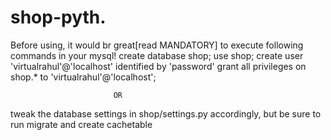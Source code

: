 # shop-pyth.
Before using, it would br great[read MANDATORY] to execute following commands in your mysql!
create database shop;
use shop;
create user 'virtualrahul'@'localhost' identified by 'password'
grant all privileges on shop.* to 'virtualrahul'@'localhost';
 
                           OR
tweak the database settings in shop/settings.py accordingly, but be sure to run migrate and create cachetable
